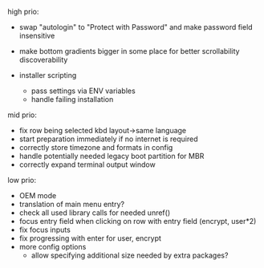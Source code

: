 high prio:
* swap "autologin" to "Protect with Password" and make password field insensitive

* make bottom gradients bigger in some place for better scrollability discoverability

* installer scripting
    * pass settings via ENV variables
    * handle failing installation

mid prio:

* fix row being selected kbd layout->same language
* start preparation immediately if no internet is required
* correctly store timezone and formats in config
* handle potentially needed legacy boot partition for MBR
* correctly expand terminal output window

low prio:

* OEM mode
* translation of main menu entry?
* check all used library calls for needed unref()
* focus entry field when clicking on row with entry field (encrypt, user*2)
* fix focus inputs
* fix progressing with enter for user, encrypt
* more config options
    * allow specifying additional size needed by extra packages?
